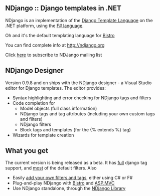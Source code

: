 ## NDjango :: Django templates in .NET ##

NDjango is an implementation of the [Django Template Language](http://docs.djangoproject.com/en/dev/topics/templates/) on the .NET platform, using the [F# language](http://msdn2.microsoft.com/en-us/fsharp).

Oh and it's the default templating language for [Bistro](http://www.bistroframework.org)

You can find complete info at http://ndjango.org

Click [here](http://groups.google.com/group/ndjango-dev/?pli=1) to subscribe to NDJango mailing list

## NDjango Designer ##

Version 0.9.8 and on ships with the NDjango designer - a Visual Studio editor for Django templates. The editor provides:
  * Syntax highlighting and error checking for NDjango tags and filters
  * Code completion for
    * Model objects (full class information)
    * NDjango tags and tag attributes (including your own custom tags and filters)
    * NDjango filters
    * Block tags and templates (for the {% extends %} tag)
  * Wizards for template creation

## What you get ##
The current version is being released as a beta. It has [full](http://ndjango.org/index.php?title=Supported_tags) django tag support, and [most](http://ndjango.org/index.php?title=Supported_Filters) of the default filters. Also
  * Easily [add your own filters and tags](http://ndjango.org/index.php?title=Customizing_NDjango), either using C# or F#
  * Plug-and-play NDjango with [Bistro](http://ndjango.org/index.php?title=Integrating#Bistro) and [ASP.MVC](http://ndjango.org/index.php?title=Integrating#ASP.MVC)
  * Use NDjango standalone, through the [NDjango Library](http://ndjango.org/index.php?title=Library)